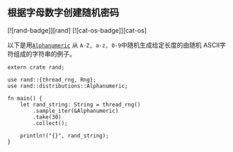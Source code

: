 ## 根据字母数字创建随机密码

[![rand-badge]][rand] [![cat-os-badge]][cat-os]

以下是用[`Alphanumeric`] 从 `A-Z,
a-z, 0-9`中随机生成给定长度的由随机 ASCII字符组成的字符串的例子。

```rust,ignore
extern crate rand;

use rand::{thread_rng, Rng};
use rand::distributions::Alphanumeric;

fn main() {
    let rand_string: String = thread_rng()
        .sample_iter(&Alphanumeric)
        .take(30)
        .collect();

    println!("{}", rand_string);
}
```

[`Alphanumeric`]: https://docs.rs/rand/*/rand/distributions/struct.Alphanumeric.html

